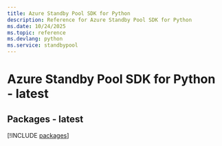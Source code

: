 ```yaml
---
title: Azure Standby Pool SDK for Python
description: Reference for Azure Standby Pool SDK for Python
ms.date: 10/24/2025
ms.topic: reference
ms.devlang: python
ms.service: standbypool
---
```

# Azure Standby Pool SDK for Python - latest
## Packages - latest
[!INCLUDE [packages](standby-pool-index.md)]